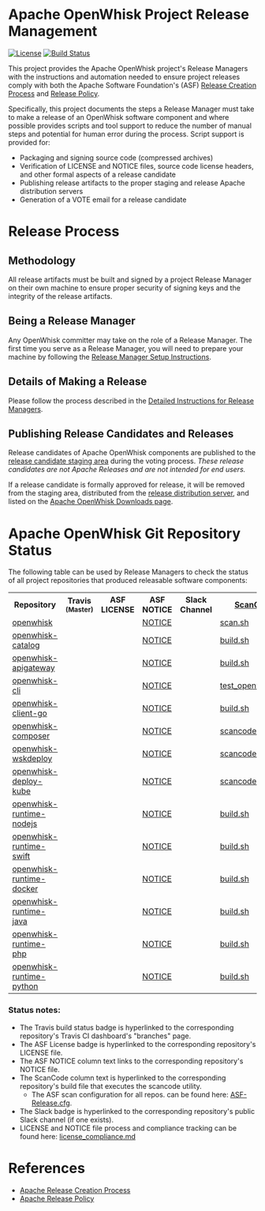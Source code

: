 <!--
#
# Licensed to the Apache Software Foundation (ASF) under one or more
# contributor license agreements.  See the NOTICE file distributed with
# this work for additional information regarding copyright ownership.
# The ASF licenses this file to You under the Apache License, Version 2.0
# (the "License"); you may not use this file except in compliance with
# the License.  You may obtain a copy of the License at
#
#     http://www.apache.org/licenses/LICENSE-2.0
#
# Unless required by applicable law or agreed to in writing, software
# distributed under the License is distributed on an "AS IS" BASIS,
# WITHOUT WARRANTIES OR CONDITIONS OF ANY KIND, either express or implied.
# See the License for the specific language governing permissions and
# limitations under the License.
#
-->

# Apache OpenWhisk Project Release Management

[![License](https://img.shields.io/badge/license-Apache--2.0-blue.svg)](http://www.apache.org/licenses/LICENSE-2.0)
[![Build Status](https://travis-ci.org/apache/openwhisk-release.svg?branch=master)](https://travis-ci.org/apache/openwhisk-release)

This project provides the Apache OpenWhisk project's Release Managers with the instructions and automation needed to ensure project releases comply with both the Apache Software Foundation's (ASF) [Release Creation Process](http://www.apache.org/dev/release-publishing.html) and [Release Policy](http://www.apache.org/legal/release-policy.html).

Specifically, this project documents the steps a Release Manager must take to make a release of an OpenWhisk software component and where possible provides scripts and tool support to reduce the number of manual steps and potential for human error during the process. Script support is provided for:
- Packaging and signing source code (compressed archives)
- Verification of LICENSE and NOTICE files, source code license headers, and other formal aspects of a release candidate
- Publishing release artifacts to the proper staging and release Apache distribution servers
- Generation of a VOTE email for a release candidate

# Release Process

## Methodology

All release artifacts must be built and signed by a project Release Manager on their own machine to ensure proper security of signing keys and the integrity of the release artifacts.

## Being a Release Manager

Any OpenWhisk committer may take on the role of a Release Manager.  The first time you serve as a Release Manager, you will need to prepare your machine by following the [Release Manager Setup Instructions](docs/release_manager_setup.md).

## Details of Making a Release

Please follow the process described in the [Detailed Instructions for Release Managers](docs/release_instructions.md).

## Publishing Release Candidates and Releases

Release candidates of Apache OpenWhisk components are published to the [release candidate staging area](https://dist.apache.org/repos/dist/dev/openwhisk) during the voting process. *These release candidates are not Apache Releases and are not intended for end users.*

If a release candidate is formally approved for release, it will be removed from the staging area, distributed from the [release distribution server](https://dist.apache.org/repos/dist/release/openwhisk/), and listed on the [Apache OpenWhisk Downloads page](https://http://openwhisk.apache.org/downloads).

# Apache OpenWhisk Git Repository Status

The following table can be used by Release Managers to check the status of all project repositories that produced releasable software components:

<table cellpadding="8">
<tbody>
<tr>
<th width="300">Repository</th>
<th width="120">Travis <sub>(Master)</sub></th>
<th width="110">ASF LICENSE</th>
<th width="120">ASF NOTICE</th>
<th width="120">Slack Channel</th>
<th><a href="https://github.com/apache/openwhisk-utilities/tree/master/scancode">ScanCode</a></th>
</tr>
<tr align="left">
<td><a href="https://github.com/apache/openwhisk">openwhisk</a></td>
<td><a href="https://travis-ci.org/apache/openwhisk/branches"><img src="https://travis-ci.org/apache/openwhisk.svg?branch=master" alt="" /></a></td>
<td><a href="https://github.com/apache/openwhisk/blob/master/LICENSE.txt"><img src="https://img.shields.io/badge/license-Apache--2.0-blue.svg" alt="" /></a></td>
<td><a href="https://github.com/apache/openwhisk/blob/master/NOTICE.txt">NOTICE</a></td>
<td><a href="https://openwhisk-team.slack.com/messages/C3TPCAQG1/"><img src="https://img.shields.io/badge/channel-Slack-800080.svg" alt="" /></a></td>
<td><a href="https://github.com/apache/openwhisk/blob/master/tools/travis/scan.sh">scan.sh</a></td>
</tr>
<tr align="left">
<td><a href="https://github.com/apache/openwhisk-catalog">openwhisk-catalog</a></td>
<td><a href="https://travis-ci.org/apache/openwhisk-catalog/branches"><img src="https://travis-ci.org/apache/openwhisk-catalog.svg?branch=master" alt="" /></a></td>
<td><a href="https://github.com/apache/openwhisk-catalog/blob/master/LICENSE.txt"><img src="https://img.shields.io/badge/license-Apache--2.0-blue.svg" alt="" /></a></td>
<td><a href="https://github.com/apache/openwhisk-catalog/blob/master/NOTICE.txt">NOTICE</a></td>
<td>&nbsp;</td>
<td><a href="https://github.com/apache/openwhisk-catalog/blob/master/tools/travis/build.sh">build.sh</a></td>
</tr>
<tr align="left">
<td><a href="https://github.com/apache/openwhisk-apigateway">openwhisk-apigateway</a></td>
<td><a href="https://travis-ci.org/apache/openwhisk-apigateway/branches"><img src="https://travis-ci.org/apache/openwhisk-apigateway.svg?branch=master" alt="" /></a></td>
<td><a href="https://github.com/apache/openwhisk-apigateway/blob/master/LICENSE.txt"><img src="https://img.shields.io/badge/license-Apache--2.0-blue.svg" alt="" /></a></td>
<td><a href="https://github.com/apache/openwhisk-apigateway/blob/master/NOTICE.txt">NOTICE</a></td>
<td><a href="https://openwhisk-team.slack.com/messages/C3TP33Y2U/"><img src="https://img.shields.io/badge/channel-Slack-800080.svg" alt="" /></a></td>
<td><a href="https://github.com/apache/openwhisk-apigateway/blob/master/tools/travis/build.sh">build.sh</a></td>
</tr>
<tr align="left">
<td><a href="https://github.com/apache/openwhisk-cli">openwhisk-cli</a></td>
<td><a href="https://travis-ci.org/apache/openwhisk-cli/branches"><img src="https://travis-ci.org/apache/openwhisk-cli.svg?branch=master" alt="" /></a></td>
<td><a href="https://github.com/apache/openwhisk-cli/blob/master/LICENSE.txt"><img src="https://img.shields.io/badge/license-Apache--2.0-blue.svg" alt="" /></a></td>
<td><a href="https://github.com/apache/openwhisk-cli/blob/master/NOTICE.txt">NOTICE</a></td>
<td>&nbsp;</td>
<td><a href="https://github.com/apache/openwhisk-cli/blob/master/tools/travis/test_openwhisk.sh">test_openwhisk.sh</a></td>
</tr>
<tr align="left">
<td><a href="https://github.com/apache/openwhisk-client-go">openwhisk-client-go</a></td>
<td><a href="https://travis-ci.org/apache/openwhisk-client-go/branches"><img src="https://travis-ci.org/apache/openwhisk-client-go.svg?branch=master" alt="" /></a></td>
<td><a href="https://github.com/apache/openwhisk-client-go/blob/master/LICENSE.txt"><img src="https://img.shields.io/badge/license-Apache--2.0-blue.svg" alt="" /></a></td>
<td><a href="https://github.com/apache/openwhisk-client-go/blob/master/NOTICE.txt">NOTICE</a></td>
<td>&nbsp;</td>
<td><a href="https://github.com/apache/openwhisk-client-go/blob/master/tools/travis/build.sh">build.sh</a></td>
</tr>
<tr align="left">
<td><a href="https://github.com/apache/openwhisk-composer">openwhisk-composer</a></td>
<td><a href="https://travis-ci.org/apache/openwhisk-composer/branches"><img src="https://travis-ci.org/apache/openwhisk-composer.svg?branch=master" alt="" /></a></td>
<td><a href="https://github.com/apache/openwhisk-composer/blob/master/LICENSE.txt"><img src="https://img.shields.io/badge/license-Apache--2.0-blue.svg" alt="" /></a></td>
<td><a href="https://github.com/apache/openwhisk-composer/blob/master/NOTICE.txt">NOTICE</a></td>
<td><a href="https://openwhisk-team.slack.com/messages/C7DJNS37W/"><img src="https://img.shields.io/badge/channel-Slack-800080.svg" alt="" /></a></td>
<td><a href="https://github.com/apache/openwhisk-composer/blob/master/travis/scancode.sh">scancode.sh</a></td>
</tr>
<tr align="left">
<td><a href="https://github.com/apache/openwhisk-wskdeploy">openwhisk-wskdeploy</a></td>
<td><a href="https://travis-ci.org/apache/openwhisk-wskdeploy/branches"><img src="https://travis-ci.org/apache/openwhisk-wskdeploy.svg?branch=master" alt="" /></a></td>
<td><a href="https://github.com/apache/openwhisk-wskdeploy/blob/master/LICENSE.txt"><img src="https://img.shields.io/badge/license-Apache--2.0-blue.svg" alt="" /></a></td>
<td><a href="https://github.com/apache/openwhisk-wskdeploy/blob/master/NOTICE.txt">NOTICE</a></td>
<td><a href="https://openwhisk-team.slack.com/messages/C3TP33Y2U/"><img src="https://img.shields.io/badge/channel-Slack-800080.svg" alt="" /></a></td>
<td><a href="https://github.com/apache/openwhisk-wskdeploy/blob/master/tools/travis/scancode.sh">scancode.sh</a></td>
</tr>
<tr align="left">
<td><a href="https://github.com/apache/openwhisk-deploy-kube">openwhisk-deploy-kube</a></td>
<td><a href="https://travis-ci.org/apache/openwhisk-deploy-kube/branches"><img src="https://travis-ci.org/apache/openwhisk-deploy-kube.svg?branch=master" alt="" /></a></td>
<td><a href="https://github.com/apache/openwhisk-deploy-kube/blob/master/LICENSE.txt"><img src="https://img.shields.io/badge/license-Apache--2.0-blue.svg" alt="" /></a></td>
<td><a href="https://github.com/apache/openwhisk-deploy-kube/blob/master/NOTICE.txt">NOTICE</a></td>
<td><a href="https://openwhisk-team.slack.com/messages/C4J3R7JFL/"><img src="https://img.shields.io/badge/channel-Slack-800080.svg" alt="" /></a></td>
<td><a href="https://github.com/apache/openwhisk-deploy-kube/blob/master/tools/travis/scancode.sh">scancode.sh</a></td>
</tr>
<tr align="left">
<td><a href="https://github.com/apache/openwhisk-runtime-nodejs">openwhisk-runtime-nodejs</a></td>
<td><a href="https://travis-ci.org/apache/openwhisk-runtime-nodejs/branches"><img src="https://travis-ci.org/apache/openwhisk-runtime-nodejs.svg?branch=master" alt="" /></a></td>
<td><a href="https://github.com/apache/openwhisk-runtime-nodejs/blob/master/LICENSE.txt"><img src="https://camo.githubusercontent.com/3a4d3bc039085cffdfecbe3077ffe49c5fe23286/68747470733a2f2f696d672e736869656c64732e696f2f62616467652f6c6963656e73652d4170616368652d2d322e302d626c75652e737667" alt="" /></a></td>
<td><a href="https://github.com/apache/openwhisk-runtime-nodejs/blob/master/NOTICE.txt">NOTICE</a></td>
<td>&nbsp;</td>
<td><a href="https://github.com/apache/openwhisk-runtime-nodejs/blob/master/tools/travis/build.sh">build.sh</a></td>
</tr>
<tr align="left">
<td><a href="https://github.com/apache/openwhisk-runtime-swift"> openwhisk-runtime-swift</a></td>
<td align="left"><a href="https://travis-ci.org/apache/openwhisk-runtime-swift/branches"><img src="https://travis-ci.org/apache/openwhisk-runtime-swift.svg?branch=master" alt="" /></a></td>
<td><a href="https://github.com/apache/openwhisk-runtime-swift/blob/master/LICENSE.txt"><img src="https://camo.githubusercontent.com/3a4d3bc039085cffdfecbe3077ffe49c5fe23286/68747470733a2f2f696d672e736869656c64732e696f2f62616467652f6c6963656e73652d4170616368652d2d322e302d626c75652e737667" alt="" /></a></td>
<td><a href="https://github.com/apache/openwhisk-runtime-swift/blob/master/NOTICE.txt">NOTICE</a></td>
<td>&nbsp;</td>
<td><a href="https://github.com/apache/openwhisk-runtime-swift/blob/master/tools/travis/build.sh">build.sh</a></td>
</tr>
<tr align="left">
<td><a href="https://github.com/apache/openwhisk-runtime-docker">openwhisk-runtime-docker</a></td>
<td><a href="https://travis-ci.org/apache/openwhisk-runtime-docker/branches"><img src="https://travis-ci.org/apache/openwhisk-runtime-docker.svg?branch=master" alt="" /></a></td>
<td><a href="https://github.com/apache/openwhisk-runtime-docker/blob/master/LICENSE.txt"><img src="https://camo.githubusercontent.com/3a4d3bc039085cffdfecbe3077ffe49c5fe23286/68747470733a2f2f696d672e736869656c64732e696f2f62616467652f6c6963656e73652d4170616368652d2d322e302d626c75652e737667" alt="" /></a></td>
<td><a href="https://github.com/apache/openwhisk-runtime-docker/blob/master/NOTICE.txt">NOTICE</a></td>
<td>&nbsp;</td>
<td><a href="https://github.com/apache/openwhisk-runtime-docker/blob/master/tools/travis/build.sh">build.sh</a></td>
</tr>
<tr align="left">
<td><a href="https://github.com/apache/openwhisk-runtime-java">openwhisk-runtime-java</a></td>
<td><a href="https://travis-ci.org/apache/openwhisk-runtime-java/branches"><img src="https://travis-ci.org/apache/openwhisk-runtime-java.svg?branch=master" alt="" /></a></td>
<td><a href="https://github.com/apache/openwhisk-runtime-java/blob/master/LICENSE.txt"><img src="https://camo.githubusercontent.com/3a4d3bc039085cffdfecbe3077ffe49c5fe23286/68747470733a2f2f696d672e736869656c64732e696f2f62616467652f6c6963656e73652d4170616368652d2d322e302d626c75652e737667" alt="" /></a></td>
<td><a href="https://github.com/apache/openwhisk-runtime-java/blob/master/NOTICE.txt">NOTICE</a></td>
<td>&nbsp;</td>
<td><a href="https://github.com/apache/openwhisk-runtime-java/blob/master/tools/travis/build.sh">build.sh</a></td>
</tr>
<tr align="left">
<td><a href="https://github.com/apache/openwhisk-runtime-php">openwhisk-runtime-php</a></td>
<td><a href="https://travis-ci.org/apache/openwhisk-runtime-php/branches"><img src="https://travis-ci.org/apache/openwhisk-runtime-php.svg?branch=master" alt="" /></a></td>
<td><a href="https://github.com/apache/openwhisk-runtime-php/blob/master/LICENSE.txt"><img src="https://camo.githubusercontent.com/3a4d3bc039085cffdfecbe3077ffe49c5fe23286/68747470733a2f2f696d672e736869656c64732e696f2f62616467652f6c6963656e73652d4170616368652d2d322e302d626c75652e737667" alt="" /></a></td>
<td><a href="https://github.com/apache/openwhisk-runtime-php/blob/master/NOTICE.txt">NOTICE</a></td>
<td>&nbsp;</td>
<td><a href="https://github.com/apache/openwhisk-runtime-php/blob/master/tools/travis/build.sh">build.sh</a></td>
</tr>
<tr align="left">
<td><a href="https://github.com/apache/openwhisk-runtime-python">openwhisk-runtime-python</a></td>
<td><a href="https://travis-ci.org/apache/openwhisk-runtime-python/branches"><img src="https://travis-ci.org/apache/openwhisk-runtime-python.svg?branch=master" alt="" /></a></td>
<td><a href="https://github.com/apache/openwhisk-runtime-python/blob/master/LICENSE.txt"><img src="https://camo.githubusercontent.com/3a4d3bc039085cffdfecbe3077ffe49c5fe23286/68747470733a2f2f696d672e736869656c64732e696f2f62616467652f6c6963656e73652d4170616368652d2d322e302d626c75652e737667" alt="" /></a></td>
<td><a href="https://github.com/apache/openwhisk-runtime-python/blob/master/NOTICE.txt">NOTICE</a></td>
<td>&nbsp;</td>
<td><a href="https://github.com/apache/openwhisk-runtime-python/blob/master/tools/travis/build.sh">build.sh</a></td>
</tr>
</tbody>
</table>

### Status notes:
- The Travis build status badge is hyperlinked to the corresponding repository's Travis CI dashboard's  "branches" page.
- The ASF License badge is hyperlinked to the corresponding repository's LICENSE file.
- The ASF NOTICE column text links to the corresponding repository's NOTICE file.
- The ScanCode column text is hyperlinked to the corresponding repository's build file that executes the scancode utility.
  - The ASF scan configuration for all repos. can be found here: [ASF-Release.cfg](https://github.com/apache/openwhisk-utilities/blob/master/scancode/ASF-Release.cfg).
- The Slack badge is hyperlinked to the corresponding repository's public Slack channel (if one exists).
- LICENSE and NOTICE file process and compliance tracking can be found here: [license_compliance.md](docs/license_compliance.md)

# References
- [Apache Release Creation Process](http://www.apache.org/dev/release-publishing.html)
- [Apache Release Policy](http://www.apache.org/legal/release-policy.html)
